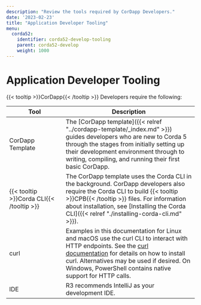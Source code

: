 ```yaml
---
description: "Review the tools required by CorDapp Developers."
date: '2023-02-23'
title: "Application Developer Tooling"
menu:
  corda52:
    identifier: corda52-develop-tooling
    parent: corda52-develop
    weight: 1000
---
```

<style>
table th:first-of-type {
    width: 30%;
}
table th:nth-of-type(2) {
    width: 70%;
}

</style>

# Application Developer Tooling

{{< tooltip >}}CorDapp{{< /tooltip >}} Developers require the following:

| Tool                                            | Description                                                                                                                                                                                                                                                                                                |
| ----------------------------------------------- | ---------------------------------------------------------------------------------------------------------------------------------------------------------------------------------------------------------------------------------------------------------------------------------------------------------- |
| CorDapp Template | The [CorDapp template]({{< relref "../cordapp-template/_index.md" >}}) guides developers who are new to Corda 5 through the stages from initially setting up their development environment through to writing, compiling, and running their first basic CorDapp.                                                                       |
| {{< tooltip >}}Corda CLI{{< /tooltip >}}        | The CorDapp template uses the Corda CLI in the background. CorDapp developers also require the Corda CLI to build {{< tooltip >}}CPB{{< /tooltip >}} files. For information about installation, see [Installing the Corda CLI]({{< relref "./installing-corda-cli.md" >}}).                                            |
| curl                                            | Examples in this documentation for Linux and macOS use the curl CLI to interact with HTTP endpoints. See the [curl documentation](https://everything.curl.dev/get) for details on how to install curl. Alternatives may be used if desired. On Windows, PowerShell contains native support for HTTP calls. |
| IDE                                             | R3 recommends IntelliJ as your development IDE.                                                                                                                                                                                                                                                            |
